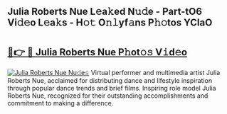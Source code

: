 ## Julia Roberts Nue L𝚎a𝚔ed N𝚞𝚍e - Part-tO6 Vi𝚍𝚎o L𝚎a𝚔s - H𝚘𝚝 O𝚗𝚕yf𝚊ns P𝚑𝚘tos YClaO

# <h2><a href="http://kf2rl98.oniu.top/?m=Julia+Roberts+Nue">🔗👉 🔴 Julia Roberts Nue P𝚑ot𝚘𝚜 V𝚒d𝚎o</a></h2>

[![Julia Roberts Nue Nu𝚍e𝚜](https://i.imgur.com/0qMVB7G.gif)](http://kf2rl98.oniu.top/?m=Julia+Roberts+Nue)
Virtual performer and multimedia artist Julia Roberts Nue, acclaimed for distributing dance and lifestyle inspiration through popular dance trends and brief films. Inspiring role model Julia Roberts Nue, recognized for their outstanding accomplishments and commitment to making a difference.  

